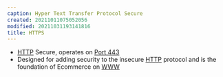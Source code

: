 ```yaml
---
caption: Hyper Text Transfer Protocol Secure
created: 20211011075052056
modified: 20211031193141816
title: HTTPS
---
```


- [HTTP](#HTTP) Secure, operates on [Port 443](#Port%20443)
- Designed for adding security to the insecure [HTTP](#HTTP) protocol and is the foundation of Ecommerce on [WWW](#WWW)
